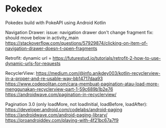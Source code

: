 # Pokedex
 Pokedex build with PokeAPI using Android Kotlin

Navigation Drawer:
issue: navigation drawer don't change fragment
fix: should move <NavigationView> below <include> in activity_main
https://stackoverflow.com/questions/57929874/clicking-on-item-of-navigation-drawer-doesn-t-open-fragments

Retrofit:
dynamic url = https://futurestud.io/tutorials/retrofit-2-how-to-use-dynamic-urls-for-requests

RecyclerView:
https://medium.com/@info.anikdey003/kotlin-recyclerview-in-a-proper-and-re-usable-way-bb14717daa93
https://www.codepolitan.com/cara-membuat-pagination-atau-load-more-menggunakan-recyclerview-part-1-59c689b1b2e76
https://androidwave.com/pagination-in-recyclerview/

Pagination 3.0 (only loadMore, not loadInitial, loadBefore, loadAfter):
https://developer.android.com/codelabs/android-paging
https://androidwave.com/android-paging-library/
https://proandroiddev.com/playing-with-4f21bc67a7f9